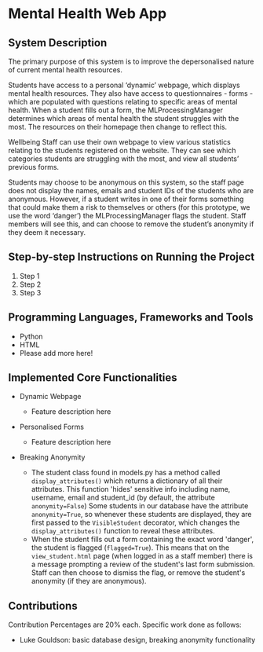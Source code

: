 # Mental Health Web App

## System Description

The primary purpose of this system is to improve the depersonalised nature of current mental health resources.

Students have access to a personal ‘dynamic’ webpage, which displays mental health resources. 
They also have access to questionnaires - forms - which are populated with questions relating to specific areas of mental health. 
When a student fills out a form, the MLProcessingManager determines which areas of mental health the student struggles with the most. 
The resources on their homepage then change to reflect this.

Wellbeing Staff can use their own webpage to view various statistics relating to the students registered on the website. 
They can see which categories students are struggling with the most, and view all students’ previous forms.

Students may choose to be anonymous on this system, so the staff page does not display the names, emails and student IDs of the students who are anonymous. 
However, if a student writes in one of their forms something that could make them a risk to themselves or others (for this prototype, we use the word ‘danger’) the MLProcessingManager flags the student. 
Staff members will see this, and can choose to remove the student’s anonymity if they deem it necessary.

## Step-by-step Instructions on Running the Project

1. Step 1
2. Step 2
3. Step 3

## Programming Languages, Frameworks and Tools

- Python
- HTML
- Please add more here!

## Implemented Core Functionalities

- Dynamic Webpage
  - Feature description here


- Personalised Forms
  - Feature description here
  

- Breaking Anonymity
  - The student class found in models.py has a method called `display_attributes()` which returns a dictionary of all their attributes.
  This function 'hides' sensitive info including name, username, email and student_id (by default, the attribute `anonymity=False`)
  Some students in our database have the attribute `anonymity=True`, so whenever these students are displayed, they are first passed to the
  `VisibleStudent` decorator, which changes the `display_attributes()` function to reveal these attributes.
  - When the student fills out a form containing the exact word 'danger', the student is flagged (`flagged=True`). This means that on the
  `view_student.html` page (when logged in as a staff member) there is a message prompting a review of the student's last form submission.
  Staff can then choose to dismiss the flag, or remove the student's anonymity (if they are anonymous).


## Contributions

Contribution Percentages are 20% each. Specific work done as follows:
- Luke Gouldson: basic database design, breaking anonymity functionality
